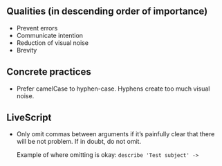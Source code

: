 
## Qualities (in descending order of importance)

* Prevent errors
* Communicate intention
* Reduction of visual noise
* Brevity


## Concrete practices

* Prefer camelCase to hyphen-case. Hyphens create too much visual noise.


## LiveScript

* Only omit commas between arguments if it’s painfully clear that there will be not problem. If in doubt, do not omit. 

	Example of where omitting is okay: `describe 'Test subject' ->`

